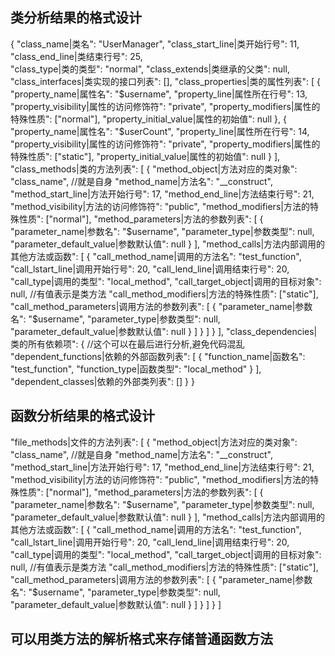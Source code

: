 ## 类分析结果的格式设计
{
  "class_name|类名": "UserManager",
  "class_start_line|类开始行号": 11,
  "class_end_line|类结束行号": 25,   
  "class_type|类的类型": "normal",
  "class_extends|类继承的父类": null,
  "class_interfaces|类实现的接口列表": [],
  "class_properties|类的属性列表": [
    {
      "property_name|属性名": "$username",
      "property_line|属性所在行号": 13,
      "property_visibility|属性的访问修饰符": "private",
      "property_modifiers|属性的特殊性质": ["normal"],
      "property_initial_value|属性的初始值": null
    },
    {
      "property_name|属性名": "$userCount",
      "property_line|属性所在行号": 14,
      "property_visibility|属性的访问修饰符": "private",
      "property_modifiers|属性的特殊性质": ["static"],
      "property_initial_value|属性的初始值": null
    }
  ],
  "class_methods|类的方法列表": [
    {
      "method_object|方法对应的类对象": "class_name", //就是自身
      "method_name|方法名": "__construct",
      "method_start_line|方法开始行号": 17,
      "method_end_line|方法结束行号": 21,
      "method_visibility|方法的访问修饰符": "public",
      "method_modifiers|方法的特殊性质": ["normal"],
      "method_parameters|方法的参数列表": [
        {
          "parameter_name|参数名": "$username",
          "parameter_type|参数类型": null,
          "parameter_default_value|参数默认值": null
        }
      ],
      "method_calls|方法内部调用的其他方法或函数": [
        {
          "call_method_name|调用的方法名": "test_function",
          "call_lstart_line|调用开始行号": 20,
          "call_lend_line|调用结束行号": 20,
          "call_type|调用的类型": "local_method",
          "call_target_object|调用的目标对象": null, //有值表示是类方法
          "call_method_modifiers|方法的特殊性质": ["static"],
          "call_method_parameters|调用方法的参数列表": [
                {
                  "parameter_name|参数名": "$username",
                  "parameter_type|参数类型": null,
                  "parameter_default_value|参数默认值": null
                }
            ]
        }
      ]
    }
  ],
  "class_dependencies|类的所有依赖项": { //这个可以在最后进行分析,避免代码混乱
    "dependent_functions|依赖的外部函数列表": [
      {
        "function_name|函数名": "test_function",
        "function_type|函数类型": "local_method"
      }
    ],
    "dependent_classes|依赖的外部类列表": []
  }
}

## 函数分析结果的格式设计
  "file_methods|文件的方法列表": [
    {
      "method_object|方法对应的类对象": "class_name", //就是自身
      "method_name|方法名": "__construct",
      "method_start_line|方法开始行号": 17,
      "method_end_line|方法结束行号": 21,
      "method_visibility|方法的访问修饰符": "public",
      "method_modifiers|方法的特殊性质": ["normal"],
      "method_parameters|方法的参数列表": [
        {
          "parameter_name|参数名": "$username",
          "parameter_type|参数类型": null,
          "parameter_default_value|参数默认值": null
        }
      ],
      "method_calls|方法内部调用的其他方法或函数": [
        {
          "call_method_name|调用的方法名": "test_function",
          "call_lstart_line|调用开始行号": 20,
          "call_lend_line|调用结束行号": 20,
          "call_type|调用的类型": "local_method",
          "call_target_object|调用的目标对象": null, //有值表示是类方法
          "call_method_modifiers|方法的特殊性质": ["static"],
          "call_method_parameters|调用方法的参数列表": [
                {
                  "parameter_name|参数名": "$username",
                  "parameter_type|参数类型": null,
                  "parameter_default_value|参数默认值": null
                }
            ]
        }
      ]
    }
  ]
## 可以用类方法的解析格式来存储普通函数方法

